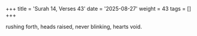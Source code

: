 +++
title = 'Surah 14, Verses 43'
date = '2025-08-27'
weight = 43
tags = []
+++

rushing forth, heads raised, never blinking, hearts void.
